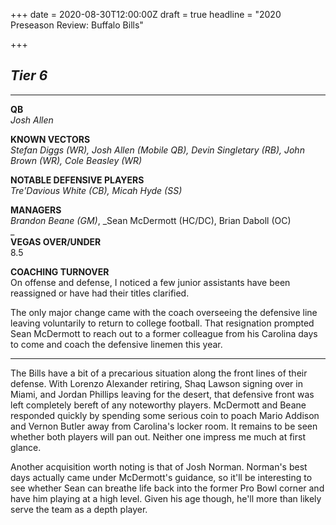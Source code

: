 +++
date = 2020-08-30T12:00:00Z
draft = true
headline = "2020 Preseason Review: Buffalo Bills"

+++
## _Tier 6_

***

**QB**  
_Josh Allen_

**KNOWN VECTORS**  
_Stefan Diggs (WR), Josh Allen (Mobile QB), Devin Singletary (RB), John Brown (WR), Cole Beasley (WR)_

**NOTABLE DEFENSIVE PLAYERS**  
_Tre'Davious White (CB), Micah Hyde (SS)_

**MANAGERS**  
_Brandon Beane (GM)_, _Sean McDermott (HC/DC), Brian Daboll (OC)  
_  
**VEGAS OVER/UNDER**  
8\.5

**COACHING TURNOVER**  
On offense and defense, I noticed a few junior assistants have been reassigned or have had their titles clarified.

The only major change came with the coach overseeing the defensive line leaving voluntarily to return to college football. That resignation prompted Sean McDermott to reach out to a former colleague from his Carolina days to come and coach the defensive linemen this year.

***

The Bills have a bit of a precarious situation along the front lines of their defense. With Lorenzo Alexander retiring, Shaq Lawson signing over in Miami, and Jordan Phillips leaving for the desert, that defensive front was left completely bereft of any noteworthy players. McDermott and Beane responded quickly by spending some serious coin to poach Mario Addison and Vernon Butler away from Carolina's locker room. It remains to be seen whether both players will pan out. Neither one impress me much at first glance.

Another acquisition worth noting is that of Josh Norman. Norman's best days actually came under McDermott's guidance, so it'll be interesting to see whether Sean can breathe life back into the former Pro Bowl corner and have him playing at a high level. Given his age though, he'll more than likely serve the team as a depth player.